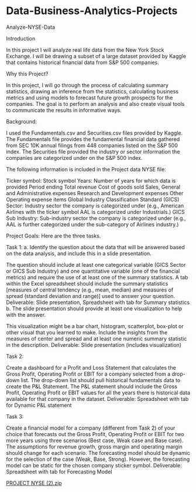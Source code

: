 # Data-Business-Analytics-Projects

Analyze-NYSE-Data

Introduction

In this project I will analyze real life data from the New York Stock Exchange. I will be drawing a subset of a large dataset provided by Kaggle that contains historical financial data from S&P 500 companies.

Why this Project?

 In this project, I will go through the process of calculating summary statistics, drawing an inference from the statistics, calculating business metrics and using models to forecast future growth prospects for the companies. The goal is to perform an analysis and also create visual tools to communicate the results in informative ways.


Background:

I used the Fundamentals.csv and Securities.csv files provided by Kaggle. The Fundamentals file provides the fundamental financial data gathered from SEC 10K annual filings from 448 companies listed on the S&P 500 index. The Securities file provided the industry or sector information the companies are categorized under on the S&P 500 index.

The following information is included in the Project data NYSE file:

Ticker symbol: Stock symbol
Years: Number of years for which data is provided
Period ending
Total revenue
Cost of goods sold
Sales, General and Administrative expenses
Research and Development expenses
Other Operating expense items
Global Industry Classification Standard (GICS) Sector: Industry sector the company is categorized under (e.g., American Airlines with the ticker symbol AAL is categorized under Industrials.)
GICS Sub Industry: Sub-industry sector the company is categorized under (e.g., AAL is further categorized under the sub-category of Airlines industry.)

Project Goals:
Here are the three tasks.

Task 1: a. Identify the question about the data that will be answered based on the data analysis, and include this in a slide presentation.

The question should include at least one categorical variable (GICS Sector or GICS Sub Industry) and one quantitative variable (one of the financial metrics) and require the use of at least one of the summary statistics.
A tab within the Excel spreadsheet should include the summary statistics [measures of central tendency (e.g., mean, median) and measures of spread (standard deviation and range)] used to answer your question.
Deliverable: Slide presentation, Spreadsheet with tab for Summary statistics
b. The slide presentation should provide at least one visualization to help with the answer.

This visualization might be a bar chart, histogram, scatterplot, box-plot or other visual that you learned to make. Include the insights from the measures of center and spread and at least one numeric summary statistic in the description.
Deliverable: Slide presentation (includes visualization)

Task 2:

Create a dashboard for a Profit and Loss Statement that calculates the Gross Profit, Operating Profit or EBIT for a company selected from a drop-down list.
The drop-down list should pull historical fundamentals data to create the P&L Statement.
The P&L statement should include the Gross Profit, Operating Profit or EBIT values for all the years there is historical data available for that company in the dataset.
Deliverable: Spreadsheet with tab for Dynamic P&L statement

Task 3:

Create a financial model for a company (different from Task 2) of your choice that forecasts out the Gross Profit, Operating Profit or EBIT for two more years using three scenarios (Best case, Weak case and Base case).
The assumptions for revenue growth, gross margin and operating margin should change for each scenario.
The forecasting model should be dynamic for the selection of the case (Weak, Base, Strong). However, the forecasting model can be static for the chosen company sticker symbol.
Deliverable: Spreadsheet with tab for Forecasting Model

[PROJECT NYSE (2).zip](https://github.com/JoeGraft/Data-Business-Analytics-Projects/files/13401693/PROJECT.NYSE.2.zip)


